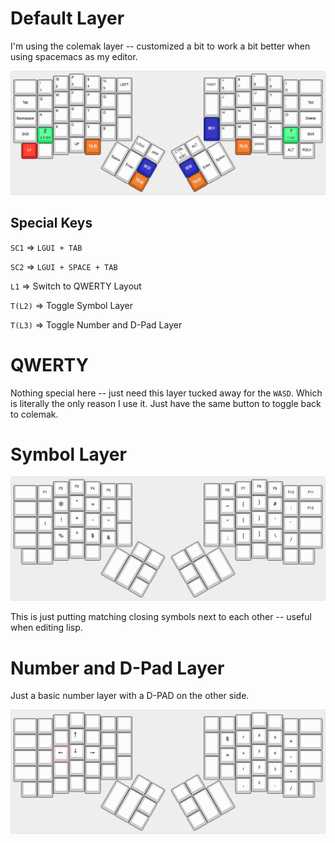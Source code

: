 # Default Layer #

I'm using the colemak layer -- customized a bit to work a bit better when using spacemacs as my editor.

![default-layer](img/colemak-default-layer.png)

## Special Keys ##

`SC1` => `LGUI + TAB`

`SC2` => `LGUI + SPACE + TAB`

`L1` => Switch to QWERTY Layout

`T(L2)` => Toggle Symbol Layer

`T(L3)` =>  Toggle Number and D-Pad Layer

# QWERTY #

Nothing special here -- just need this layer tucked away for the `WASD`.  Which is literally the only reason I use it.
Just have the same button to toggle back to colemak.

# Symbol Layer #

![symbol-layer](img/symbol-layer.png)

This is just putting matching closing symbols next to each other -- useful when editing lisp.

# Number and D-Pad Layer #

Just a basic number layer with a D-PAD on the other side.

![number-dpad-layer](img/number-dpad-layer.png)
